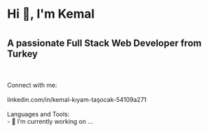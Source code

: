 ## <h1> Hi 👋, I'm Kemal <h1/>
<h2>A passionate Full Stack Web Developer from Turkey</h2>
<br/>
<br/>
Connect with me:
<br/>
<br/>
linkedin.com/in/kemal-kıyam-taşocak-54109a271
<br/>
<br/>
Languages and Tools:
<br/>
- 🔭 I’m currently working on ...


<!--
**Kemal-TASOCAK/Kemal-TASOCAK** is a ✨ _special_ ✨ repository because its `README.md` (this file) appears on your GitHub profile.

Here are some ideas to get you started:

- 🔭 I’m currently working on ...
- 🌱 I’m currently learning ...
- 👯 I’m looking to collaborate on ...
- 🤔 I’m looking for help with ...
- 💬 Ask me about ...
- 📫 How to reach me: ...
- 😄 Pronouns: ...
- ⚡ Fun fact: ...
-->
